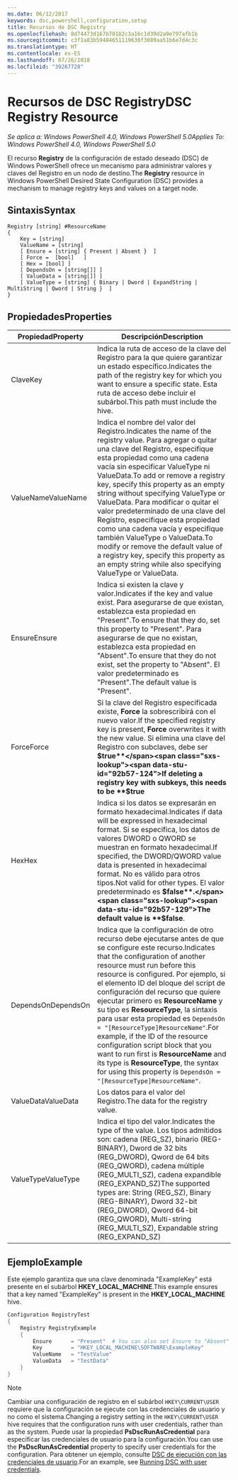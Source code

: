 ```yaml
---
ms.date: 06/12/2017
keywords: dsc,powershell,configuration,setup
title: Recursos de DSC Registry
ms.openlocfilehash: 8d74473d167b70182c3a16c1d39d2a9e797afb1b
ms.sourcegitcommit: c3f1a83b59484651119630f3089aa51b6e7d4c3c
ms.translationtype: HT
ms.contentlocale: es-ES
ms.lasthandoff: 07/26/2018
ms.locfileid: "39267728"
---
```

# <a name="dsc-registry-resource"></a><span data-ttu-id="92b57-103">Recursos de DSC Registry</span><span class="sxs-lookup"><span data-stu-id="92b57-103">DSC Registry Resource</span></span>

<span data-ttu-id="92b57-104">_Se aplica a: Windows PowerShell 4.0, Windows PowerShell 5.0_</span><span class="sxs-lookup"><span data-stu-id="92b57-104">_Applies To: Windows PowerShell 4.0, Windows PowerShell 5.0_</span></span>

<span data-ttu-id="92b57-105">El recurso **Registry** de la configuración de estado deseado (DSC) de Windows PowerShell ofrece un mecanismo para administrar valores y claves del Registro en un nodo de destino.</span><span class="sxs-lookup"><span data-stu-id="92b57-105">The **Registry** resource in Windows PowerShell Desired State Configuration (DSC) provides a mechanism to manage registry keys and values on a target node.</span></span>

## <a name="syntax"></a><span data-ttu-id="92b57-106">Sintaxis</span><span class="sxs-lookup"><span data-stu-id="92b57-106">Syntax</span></span>

```
Registry [string] #ResourceName
{
    Key = [string]
    ValueName = [string]
    [ Ensure = [string] { Present | Absent }  ]
    [ Force =  [bool]   ]
    [ Hex = [bool] ]
    [ DependsOn = [string[]] ]
    [ ValueData = [string[]] ]
    [ ValueType = [string] { Binary | Dword | ExpandString | MultiString | Qword | String }  ]
}
```

## <a name="properties"></a><span data-ttu-id="92b57-107">Propiedades</span><span class="sxs-lookup"><span data-stu-id="92b57-107">Properties</span></span>

| <span data-ttu-id="92b57-108">Propiedad</span><span class="sxs-lookup"><span data-stu-id="92b57-108">Property</span></span> | <span data-ttu-id="92b57-109">Descripción</span><span class="sxs-lookup"><span data-stu-id="92b57-109">Description</span></span> |
| --- | --- |
| <span data-ttu-id="92b57-110">Clave</span><span class="sxs-lookup"><span data-stu-id="92b57-110">Key</span></span>| <span data-ttu-id="92b57-111">Indica la ruta de acceso de la clave del Registro para la que quiere garantizar un estado específico.</span><span class="sxs-lookup"><span data-stu-id="92b57-111">Indicates the path of the registry key for which you want to ensure a specific state.</span></span> <span data-ttu-id="92b57-112">Esta ruta de acceso debe incluir el subárbol.</span><span class="sxs-lookup"><span data-stu-id="92b57-112">This path must include the hive.</span></span>|
| <span data-ttu-id="92b57-113">ValueName</span><span class="sxs-lookup"><span data-stu-id="92b57-113">ValueName</span></span>| <span data-ttu-id="92b57-114">Indica el nombre del valor del Registro.</span><span class="sxs-lookup"><span data-stu-id="92b57-114">Indicates the name of the registry value.</span></span> <span data-ttu-id="92b57-115">Para agregar o quitar una clave del Registro, especifique esta propiedad como una cadena vacía sin especificar ValueType ni ValueData.</span><span class="sxs-lookup"><span data-stu-id="92b57-115">To add or remove a registry key, specify this property as an empty string without specifying ValueType or ValueData.</span></span> <span data-ttu-id="92b57-116">Para modificar o quitar el valor predeterminado de una clave del Registro, especifique esta propiedad como una cadena vacía y especifique también ValueType o ValueData.</span><span class="sxs-lookup"><span data-stu-id="92b57-116">To modify or remove the default value of a registry key, specify this property as an empty string while also specifying ValueType or ValueData.</span></span>|
| <span data-ttu-id="92b57-117">Ensure</span><span class="sxs-lookup"><span data-stu-id="92b57-117">Ensure</span></span>| <span data-ttu-id="92b57-118">Indica si existen la clave y valor.</span><span class="sxs-lookup"><span data-stu-id="92b57-118">Indicates if the key and value exist.</span></span> <span data-ttu-id="92b57-119">Para asegurarse de que existan, establezca esta propiedad en "Present".</span><span class="sxs-lookup"><span data-stu-id="92b57-119">To ensure that they do, set this property to "Present".</span></span> <span data-ttu-id="92b57-120">Para asegurarse de que no existan, establezca esta propiedad en "Absent".</span><span class="sxs-lookup"><span data-stu-id="92b57-120">To ensure that they do not exist, set the property to "Absent".</span></span> <span data-ttu-id="92b57-121">El valor predeterminado es "Present".</span><span class="sxs-lookup"><span data-stu-id="92b57-121">The default value is "Present".</span></span>|
| <span data-ttu-id="92b57-122">Force</span><span class="sxs-lookup"><span data-stu-id="92b57-122">Force</span></span>| <span data-ttu-id="92b57-123">Si la clave del Registro especificada existe, **Force** la sobrescribirá con el nuevo valor.</span><span class="sxs-lookup"><span data-stu-id="92b57-123">If the specified registry key is present, **Force** overwrites it with the new value.</span></span> <span data-ttu-id="92b57-124">Si elimina una clave del Registro con subclaves, debe ser **$true**</span><span class="sxs-lookup"><span data-stu-id="92b57-124">If deleting a registry key with subkeys, this needs to be **$true**</span></span> |
| <span data-ttu-id="92b57-125">Hex</span><span class="sxs-lookup"><span data-stu-id="92b57-125">Hex</span></span>| <span data-ttu-id="92b57-126">Indica si los datos se expresarán en formato hexadecimal.</span><span class="sxs-lookup"><span data-stu-id="92b57-126">Indicates if data will be expressed in hexadecimal format.</span></span> <span data-ttu-id="92b57-127">Si se especifica, los datos de valores DWORD o QWORD se muestran en formato hexadecimal.</span><span class="sxs-lookup"><span data-stu-id="92b57-127">If specified, the DWORD/QWORD value data is presented in hexadecimal format.</span></span> <span data-ttu-id="92b57-128">No es válido para otros tipos.</span><span class="sxs-lookup"><span data-stu-id="92b57-128">Not valid for other types.</span></span> <span data-ttu-id="92b57-129">El valor predeterminado es **$false**.</span><span class="sxs-lookup"><span data-stu-id="92b57-129">The default value is **$false**.</span></span>|
| <span data-ttu-id="92b57-130">DependsOn</span><span class="sxs-lookup"><span data-stu-id="92b57-130">DependsOn</span></span>| <span data-ttu-id="92b57-131">Indica que la configuración de otro recurso debe ejecutarse antes de que se configure este recurso.</span><span class="sxs-lookup"><span data-stu-id="92b57-131">Indicates that the configuration of another resource must run before this resource is configured.</span></span> <span data-ttu-id="92b57-132">Por ejemplo, si el elemento ID del bloque del script de configuración del recurso que quiere ejecutar primero es **ResourceName** y su tipo es **ResourceType**, la sintaxis para usar esta propiedad es `DependsOn = "[ResourceType]ResourceName"`.</span><span class="sxs-lookup"><span data-stu-id="92b57-132">For example, if the ID of the resource configuration script block that you want to run first is **ResourceName** and its type is **ResourceType**, the syntax for using this property is `DependsOn = "[ResourceType]ResourceName"`.</span></span>|
| <span data-ttu-id="92b57-133">ValueData</span><span class="sxs-lookup"><span data-stu-id="92b57-133">ValueData</span></span>| <span data-ttu-id="92b57-134">Los datos para el valor del Registro.</span><span class="sxs-lookup"><span data-stu-id="92b57-134">The data for the registry value.</span></span>|
| <span data-ttu-id="92b57-135">ValueType</span><span class="sxs-lookup"><span data-stu-id="92b57-135">ValueType</span></span>| <span data-ttu-id="92b57-136">Indica el tipo del valor.</span><span class="sxs-lookup"><span data-stu-id="92b57-136">Indicates the type of the value.</span></span> <span data-ttu-id="92b57-137">Los tipos admitidos son: cadena (REG_SZ), binario (REG-BINARY), Dword de 32 bits (REG_DWORD), Qword de 64 bits (REG_QWORD), cadena múltiple (REG_MULTI_SZ), cadena expandible (REG_EXPAND_SZ)</span><span class="sxs-lookup"><span data-stu-id="92b57-137">The supported types are: String (REG_SZ), Binary (REG-BINARY), Dword 32-bit (REG_DWORD), Qword 64-bit (REG_QWORD), Multi-string (REG_MULTI_SZ), Expandable string (REG_EXPAND_SZ)</span></span> |

## <a name="example"></a><span data-ttu-id="92b57-138">Ejemplo</span><span class="sxs-lookup"><span data-stu-id="92b57-138">Example</span></span>

<span data-ttu-id="92b57-139">Este ejemplo garantiza que una clave denominada "ExampleKey" está presente en el subárbol **HKEY\_LOCAL\_MACHINE**.</span><span class="sxs-lookup"><span data-stu-id="92b57-139">This example ensures that a key named "ExampleKey" is present in the **HKEY\_LOCAL\_MACHINE** hive.</span></span>

```powershell
Configuration RegistryTest
{
    Registry RegistryExample
    {
        Ensure      = "Present"  # You can also set Ensure to "Absent"
        Key         = "HKEY_LOCAL_MACHINE\SOFTWARE\ExampleKey"
        ValueName   = "TestValue"
        ValueData   = "TestData"
    }
}
```

> [!NOTE]
> <span data-ttu-id="92b57-140">Cambiar una configuración de registro en el subárbol `HKEY\CURRENT\USER` requiere que la configuración se ejecute con las credenciales de usuario y no como el sistema.</span><span class="sxs-lookup"><span data-stu-id="92b57-140">Changing a registry setting in the `HKEY\CURRENT\USER` hive requires that the configuration runs with user credentials, rather than as the system.</span></span> <span data-ttu-id="92b57-141">Puede usar la propiedad **PsDscRunAsCredential** para especificar las credenciales de usuario para la configuración.</span><span class="sxs-lookup"><span data-stu-id="92b57-141">You can use the **PsDscRunAsCredential** property to specify user credentials for the configuration.</span></span> <span data-ttu-id="92b57-142">Para obtener un ejemplo, consulte [DSC de ejecución con las credenciales de usuario](runAsUser.md).</span><span class="sxs-lookup"><span data-stu-id="92b57-142">For an example, see [Running DSC with user credentials](runAsUser.md).</span></span>